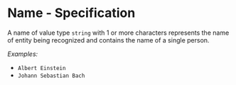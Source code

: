 # Name - Specification

A name of value type `string` with 1 or more characters represents the name of entity being recognized and contains the name of a single person.

*Examples:*

* `Albert Einstein`
* `Johann Sebastian Bach`
